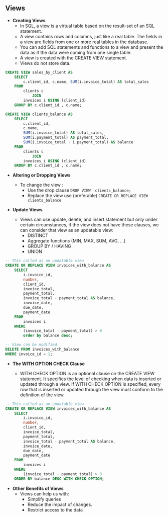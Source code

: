 ## Views

-   **Creating Views**
    -   In SQL, a view is a virtual table based on the result-set of an SQL statement.
    -   A view contains rows and columns, just like a real table. The fields in a view are fields from one or more real tables in the database.
    -   You can add SQL statements and functions to a view and present the data as if the data were coming from one single table.
    -   A view is created with the CREATE VIEW statement.
    -   Views do not store data.

```sql
CREATE VIEW sales_by_client AS
    SELECT
        c.client_id, c.name, SUM(i.invoice_total) AS total_sales
    FROM
        clients c
            JOIN
        invoices i USING (client_id)
    GROUP BY c.client_id , c.name;
```

```sql
CREATE VIEW clients_balance AS
    SELECT
        c.client_id,
        c.name,
        SUM(i.invoice_total) AS total_sales,
        SUM(i.payment_total) AS payment_total,
        SUM(i.invoice_total - i.payment_total) AS balance
    FROM
        clients c
            JOIN
        invoices i USING (client_id)
    GROUP BY c.client_id , c.name;
```

-   **Altering or Dropping Views**

    -   To change the view :
        -   Use the drop clause `DROP VIEW  clients_balance;`
        -   Replace the view use (preferable) `CREATE OR REPLACE VIEW clients_balance`

-   **Update Views**
    -   Views can use update, delete, and insert statement but only under certain circumstances, if the view does not have these clauses, we can consider that view as an updatable view:
        -   DISTINCT
        -   Aggregate functions (MIN, MAX, SUM, AVG, ...)
        -   GROUP BY / HAVING
        -   UNION

```sql
-- This called as an updatable view
CREATE OR REPLACE VIEW invoices_with_balance AS
    SELECT
        i.invoice_id,
        number,
        client_id,
        invoice_total,
        payment_total,
        invoice_total - payment_total AS balance,
        invoice_date,
        due_date,
        payment_date
    FROM
        invoices i
    WHERE
        (invoice_total - payment_total) > 0
        order by balance desc;
```

```sql
-- View can be modified
DELETE FROM invoices_with_balance
WHERE invoice_id = 1;
```

-   **The WITH OPTION CHECK Clause**

    -   WITH CHECK OPTION is an optional clause on the CREATE VIEW statement. It specifies the level of checking when data is inserted or updated through a view. If WITH CHECK OPTION is specified, every row that is inserted or updated through the view must conform to the definition of the view.

```sql
-- This called as an updatable view
CREATE OR REPLACE VIEW invoices_with_balance AS
    SELECT
        i.invoice_id,
        number,
        client_id,
        invoice_total,
        payment_total,
        invoice_total - payment_total AS balance,
        invoice_date,
        due_date,
        payment_date
    FROM
        invoices i
    WHERE
        (invoice_total - payment_total) > 0
    ORDER BY balance DESC WITH CHECK OPTION;
```

-   **Other Benefits of Views**
    -   Views can help us with:
        -   Simplify queries
        -   Reduce the impact of changes.
        -   Restrict access to the data

